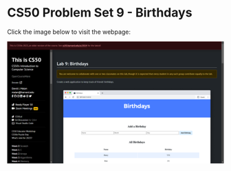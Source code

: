 # CS50 Problem Set 9 - Birthdays

Click the image below to visit the webpage:

[![CS50 Problem Set](birthdays.png)](https://cs50.harvard.edu/x/2023/labs/9/)